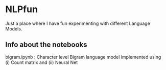 # NLPfun

Just a place where I have fun experimenting with different Language Models.

## Info about the notebooks

bigram.ipynb
: Character level Bigram language model implemented using (i) Count matrix and (ii) Neural Net
